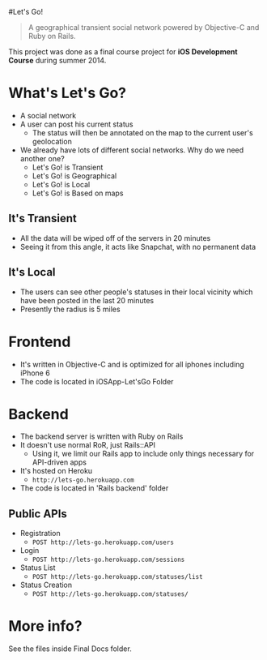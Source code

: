 #Let's Go!
> A geographical transient social network powered by Objective-C and Ruby on Rails.

This project was done as a final course project for **iOS Development Course** during summer 2014.

# What's Let's Go?
* A social network
* A user can post his current status
  * The status will then be annotated on the map to the current user's geolocation
* We already have lots of different social networks. Why do we need another one?
  * Let's Go! is Transient
  * Let's Go! is Geographical
  * Let's Go! is Local
  * Let's Go! is Based on maps

## It's Transient
  * All the data will be wiped off of the servers in 20 minutes
  * Seeing it from this angle, it acts like Snapchat, with no permanent data

## It's Local
  * The users can see other people's statuses in their local vicinity which have been posted in the last 20 minutes
  * Presently the radius is 5 miles

# Frontend
  * It's written in Objective-C and is optimized for all iphones including iPhone 6
  * The code is located in iOSApp-Let'sGo Folder

# Backend
  * The backend server is written with Ruby on Rails
  * It doesn't use normal RoR, just Rails::API
    * Using it, we limit our Rails app to include only things necessary for API-driven apps
  * It's hosted on Heroku
    * ``http://lets-go.herokuapp.com``
  * The code is located in 'Rails backend' folder

## Public APIs
  * Registration
    * ``POST http://lets-go.herokuapp.com/users``
  * Login
    * ``POST http://lets-go.herokuapp.com/sessions``
  * Status List
    * ``POST http://lets-go.herokuapp.com/statuses/list``
  * Status Creation
    * ``POST http://lets-go.herokuapp.com/statuses/``

# More info?
See the files inside Final Docs folder.

